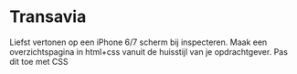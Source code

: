 # Transavia
Liefst vertonen op een iPhone 6/7 scherm bij inspecteren.
Maak een overzichtspagina in html+css vanuit de huisstijl van je opdrachtgever.
Pas dit toe met CSS
